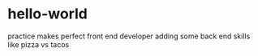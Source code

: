 # hello-world
practice makes perfect
front end developer adding some back end skills
like pizza vs tacos
